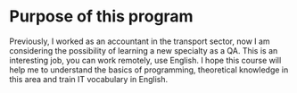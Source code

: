 # Purpose of this program

Previously, I worked as an accountant in the transport sector, now I am
considering the possibility of learning a new specialty as a QA. This is an
interesting job, you can work remotely, use English. I hope this course will
help me to understand the basics of programming, theoretical knowledge in this
area and train IT vocabulary in English.
